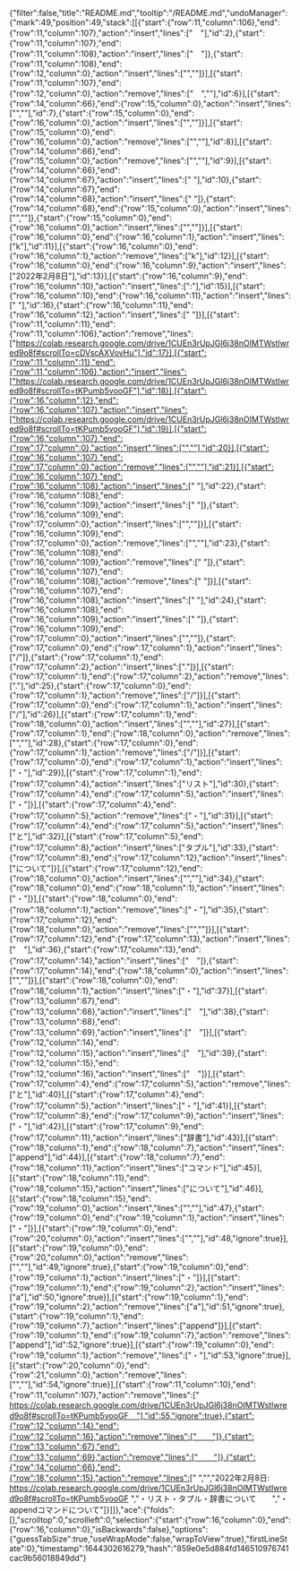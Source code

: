 {"filter":false,"title":"README.md","tooltip":"/README.md","undoManager":{"mark":49,"position":49,"stack":[[{"start":{"row":11,"column":106},"end":{"row":11,"column":107},"action":"insert","lines":["　"],"id":2},{"start":{"row":11,"column":107},"end":{"row":11,"column":108},"action":"insert","lines":["　"]},{"start":{"row":11,"column":108},"end":{"row":12,"column":0},"action":"insert","lines":["",""]}],[{"start":{"row":11,"column":107},"end":{"row":12,"column":0},"action":"remove","lines":["　",""],"id":6}],[{"start":{"row":14,"column":66},"end":{"row":15,"column":0},"action":"insert","lines":["",""],"id":7},{"start":{"row":15,"column":0},"end":{"row":16,"column":0},"action":"insert","lines":["",""]}],[{"start":{"row":15,"column":0},"end":{"row":16,"column":0},"action":"remove","lines":["",""],"id":8}],[{"start":{"row":14,"column":66},"end":{"row":15,"column":0},"action":"remove","lines":["",""],"id":9}],[{"start":{"row":14,"column":66},"end":{"row":14,"column":67},"action":"insert","lines":[" "],"id":10},{"start":{"row":14,"column":67},"end":{"row":14,"column":68},"action":"insert","lines":[" "]},{"start":{"row":14,"column":68},"end":{"row":15,"column":0},"action":"insert","lines":["",""]},{"start":{"row":15,"column":0},"end":{"row":16,"column":0},"action":"insert","lines":["",""]}],[{"start":{"row":16,"column":0},"end":{"row":16,"column":1},"action":"insert","lines":["k"],"id":11}],[{"start":{"row":16,"column":0},"end":{"row":16,"column":1},"action":"remove","lines":["k"],"id":12}],[{"start":{"row":16,"column":0},"end":{"row":16,"column":9},"action":"insert","lines":["2022年2月8日"],"id":13}],[{"start":{"row":16,"column":9},"end":{"row":16,"column":10},"action":"insert","lines":[":"],"id":15}],[{"start":{"row":16,"column":10},"end":{"row":16,"column":11},"action":"insert","lines":[" "],"id":16},{"start":{"row":16,"column":11},"end":{"row":16,"column":12},"action":"insert","lines":[" "]}],[{"start":{"row":11,"column":11},"end":{"row":11,"column":106},"action":"remove","lines":["https://colab.research.google.com/drive/1CUEn3rUpJGl6j38nOIMTWstlwred9o8f#scrollTo=cDVscAXVovHu"],"id":17}],[{"start":{"row":11,"column":11},"end":{"row":11,"column":106},"action":"insert","lines":["https://colab.research.google.com/drive/1CUEn3rUpJGl6j38nOIMTWstlwred9o8f#scrollTo=tKPumb5vooGF"],"id":18}],[{"start":{"row":16,"column":12},"end":{"row":16,"column":107},"action":"insert","lines":["https://colab.research.google.com/drive/1CUEn3rUpJGl6j38nOIMTWstlwred9o8f#scrollTo=tKPumb5vooGF"],"id":19}],[{"start":{"row":16,"column":107},"end":{"row":17,"column":0},"action":"insert","lines":["",""],"id":20}],[{"start":{"row":16,"column":107},"end":{"row":17,"column":0},"action":"remove","lines":["",""],"id":21}],[{"start":{"row":16,"column":107},"end":{"row":16,"column":108},"action":"insert","lines":[" "],"id":22},{"start":{"row":16,"column":108},"end":{"row":16,"column":109},"action":"insert","lines":[" "]},{"start":{"row":16,"column":109},"end":{"row":17,"column":0},"action":"insert","lines":["",""]}],[{"start":{"row":16,"column":109},"end":{"row":17,"column":0},"action":"remove","lines":["",""],"id":23},{"start":{"row":16,"column":108},"end":{"row":16,"column":109},"action":"remove","lines":[" "]},{"start":{"row":16,"column":107},"end":{"row":16,"column":108},"action":"remove","lines":[" "]}],[{"start":{"row":16,"column":107},"end":{"row":16,"column":108},"action":"insert","lines":[" "],"id":24},{"start":{"row":16,"column":108},"end":{"row":16,"column":109},"action":"insert","lines":[" "]},{"start":{"row":16,"column":109},"end":{"row":17,"column":0},"action":"insert","lines":["",""]},{"start":{"row":17,"column":0},"end":{"row":17,"column":1},"action":"insert","lines":["/"]},{"start":{"row":17,"column":1},"end":{"row":17,"column":2},"action":"insert","lines":["."]}],[{"start":{"row":17,"column":1},"end":{"row":17,"column":2},"action":"remove","lines":["."],"id":25},{"start":{"row":17,"column":0},"end":{"row":17,"column":1},"action":"remove","lines":["/"]}],[{"start":{"row":17,"column":0},"end":{"row":17,"column":1},"action":"insert","lines":["/"],"id":26}],[{"start":{"row":17,"column":1},"end":{"row":18,"column":0},"action":"insert","lines":["",""],"id":27}],[{"start":{"row":17,"column":1},"end":{"row":18,"column":0},"action":"remove","lines":["",""],"id":28},{"start":{"row":17,"column":0},"end":{"row":17,"column":1},"action":"remove","lines":["/"]}],[{"start":{"row":17,"column":0},"end":{"row":17,"column":1},"action":"insert","lines":["・"],"id":29}],[{"start":{"row":17,"column":1},"end":{"row":17,"column":4},"action":"insert","lines":["リスト"],"id":30},{"start":{"row":17,"column":4},"end":{"row":17,"column":5},"action":"insert","lines":["・"]}],[{"start":{"row":17,"column":4},"end":{"row":17,"column":5},"action":"remove","lines":["・"],"id":31}],[{"start":{"row":17,"column":4},"end":{"row":17,"column":5},"action":"insert","lines":["と"],"id":32}],[{"start":{"row":17,"column":5},"end":{"row":17,"column":8},"action":"insert","lines":["タプル"],"id":33},{"start":{"row":17,"column":8},"end":{"row":17,"column":12},"action":"insert","lines":["について"]}],[{"start":{"row":17,"column":12},"end":{"row":18,"column":0},"action":"insert","lines":["",""],"id":34},{"start":{"row":18,"column":0},"end":{"row":18,"column":1},"action":"insert","lines":["・"]}],[{"start":{"row":18,"column":0},"end":{"row":18,"column":1},"action":"remove","lines":["・"],"id":35},{"start":{"row":17,"column":12},"end":{"row":18,"column":0},"action":"remove","lines":["",""]}],[{"start":{"row":17,"column":12},"end":{"row":17,"column":13},"action":"insert","lines":["　"],"id":36},{"start":{"row":17,"column":13},"end":{"row":17,"column":14},"action":"insert","lines":["　"]},{"start":{"row":17,"column":14},"end":{"row":18,"column":0},"action":"insert","lines":["",""]}],[{"start":{"row":18,"column":0},"end":{"row":18,"column":1},"action":"insert","lines":["・"],"id":37}],[{"start":{"row":13,"column":67},"end":{"row":13,"column":68},"action":"insert","lines":["　"],"id":38},{"start":{"row":13,"column":68},"end":{"row":13,"column":69},"action":"insert","lines":["　"]}],[{"start":{"row":12,"column":14},"end":{"row":12,"column":15},"action":"insert","lines":["　"],"id":39},{"start":{"row":12,"column":15},"end":{"row":12,"column":16},"action":"insert","lines":["　"]}],[{"start":{"row":17,"column":4},"end":{"row":17,"column":5},"action":"remove","lines":["と"],"id":40}],[{"start":{"row":17,"column":4},"end":{"row":17,"column":5},"action":"insert","lines":["・"],"id":41}],[{"start":{"row":17,"column":8},"end":{"row":17,"column":9},"action":"insert","lines":["・"],"id":42}],[{"start":{"row":17,"column":9},"end":{"row":17,"column":11},"action":"insert","lines":["辞書"],"id":43}],[{"start":{"row":18,"column":1},"end":{"row":18,"column":7},"action":"insert","lines":["append"],"id":44}],[{"start":{"row":18,"column":7},"end":{"row":18,"column":11},"action":"insert","lines":["コマンド"],"id":45}],[{"start":{"row":18,"column":11},"end":{"row":18,"column":15},"action":"insert","lines":["について"],"id":46}],[{"start":{"row":18,"column":15},"end":{"row":19,"column":0},"action":"insert","lines":["",""],"id":47},{"start":{"row":19,"column":0},"end":{"row":19,"column":1},"action":"insert","lines":["・"]}],[{"start":{"row":19,"column":0},"end":{"row":20,"column":0},"action":"insert","lines":["",""],"id":48,"ignore":true}],[{"start":{"row":19,"column":0},"end":{"row":20,"column":0},"action":"remove","lines":["",""],"id":49,"ignore":true},{"start":{"row":19,"column":0},"end":{"row":19,"column":1},"action":"insert","lines":["・"]}],[{"start":{"row":19,"column":1},"end":{"row":19,"column":2},"action":"insert","lines":["a"],"id":50,"ignore":true}],[{"start":{"row":19,"column":1},"end":{"row":19,"column":2},"action":"remove","lines":["a"],"id":51,"ignore":true},{"start":{"row":19,"column":1},"end":{"row":19,"column":7},"action":"insert","lines":["append"]}],[{"start":{"row":19,"column":1},"end":{"row":19,"column":7},"action":"remove","lines":["append"],"id":52,"ignore":true}],[{"start":{"row":19,"column":0},"end":{"row":19,"column":1},"action":"remove","lines":["・"],"id":53,"ignore":true}],[{"start":{"row":20,"column":0},"end":{"row":21,"column":0},"action":"remove","lines":["",""],"id":54,"ignore":true}],[{"start":{"row":11,"column":10},"end":{"row":11,"column":107},"action":"remove","lines":["　https://colab.research.google.com/drive/1CUEn3rUpJGl6j38nOIMTWstlwred9o8f#scrollTo=tKPumb5vooGF　"],"id":55,"ignore":true},{"start":{"row":12,"column":14},"end":{"row":12,"column":16},"action":"remove","lines":["　　"]},{"start":{"row":13,"column":67},"end":{"row":13,"column":69},"action":"remove","lines":["　　"]},{"start":{"row":14,"column":66},"end":{"row":18,"column":15},"action":"remove","lines":["  ","","2022年2月8日:  https://colab.research.google.com/drive/1CUEn3rUpJGl6j38nOIMTWstlwred9o8f#scrollTo=tKPumb5vooGF  ","・リスト・タプル・辞書について　　","・appendコマンドについて"]}]]},"ace":{"folds":[],"scrolltop":0,"scrollleft":0,"selection":{"start":{"row":16,"column":0},"end":{"row":16,"column":0},"isBackwards":false},"options":{"guessTabSize":true,"useWrapMode":false,"wrapToView":true},"firstLineState":0},"timestamp":1644302616279,"hash":"859e0e5d884fd146510976741cac9b56018849dd"}